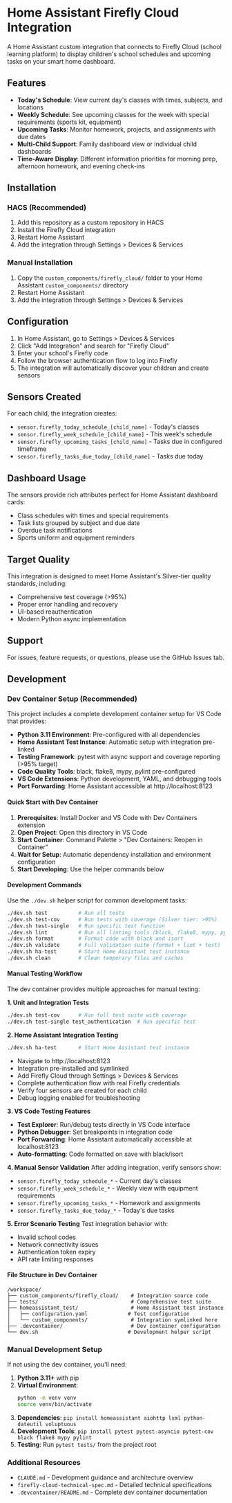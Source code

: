 # Home Assistant Firefly Cloud Integration

A Home Assistant custom integration that connects to Firefly Cloud (school learning platform) to display children's school schedules and upcoming tasks on your smart home dashboard.

## Features

- **Today's Schedule**: View current day's classes with times, subjects, and locations
- **Weekly Schedule**: See upcoming classes for the week with special requirements (sports kit, equipment)
- **Upcoming Tasks**: Monitor homework, projects, and assignments with due dates
- **Multi-Child Support**: Family dashboard view or individual child dashboards
- **Time-Aware Display**: Different information priorities for morning prep, afternoon homework, and evening check-ins

## Installation

### HACS (Recommended)
1. Add this repository as a custom repository in HACS
2. Install the Firefly Cloud integration
3. Restart Home Assistant
4. Add the integration through Settings > Devices & Services

### Manual Installation
1. Copy the `custom_components/firefly_cloud/` folder to your Home Assistant `custom_components/` directory
2. Restart Home Assistant
3. Add the integration through Settings > Devices & Services

## Configuration

1. In Home Assistant, go to Settings > Devices & Services
2. Click "Add Integration" and search for "Firefly Cloud"
3. Enter your school's Firefly code
4. Follow the browser authentication flow to log into Firefly
5. The integration will automatically discover your children and create sensors

## Sensors Created

For each child, the integration creates:
- `sensor.firefly_today_schedule_[child_name]` - Today's classes
- `sensor.firefly_week_schedule_[child_name]` - This week's schedule  
- `sensor.firefly_upcoming_tasks_[child_name]` - Tasks due in configured timeframe
- `sensor.firefly_tasks_due_today_[child_name]` - Tasks due today

## Dashboard Usage

The sensors provide rich attributes perfect for Home Assistant dashboard cards:
- Class schedules with times and special requirements
- Task lists grouped by subject and due date
- Overdue task notifications
- Sports uniform and equipment reminders

## Target Quality

This integration is designed to meet Home Assistant's Silver-tier quality standards, including:
- Comprehensive test coverage (>95%)
- Proper error handling and recovery
- UI-based reauthentication
- Modern Python async implementation

## Support

For issues, feature requests, or questions, please use the GitHub Issues tab.

## Development

### Dev Container Setup (Recommended)

This project includes a complete development container setup for VS Code that provides:

- **Python 3.11 Environment**: Pre-configured with all dependencies
- **Home Assistant Test Instance**: Automatic setup with integration pre-linked
- **Testing Framework**: pytest with async support and coverage reporting (>95% target)
- **Code Quality Tools**: black, flake8, mypy, pylint pre-configured
- **VS Code Extensions**: Python development, YAML, and debugging tools
- **Port Forwarding**: Home Assistant accessible at http://localhost:8123

#### Quick Start with Dev Container

1. **Prerequisites**: Install Docker and VS Code with Dev Containers extension
2. **Open Project**: Open this directory in VS Code
3. **Start Container**: Command Palette > "Dev Containers: Reopen in Container"
4. **Wait for Setup**: Automatic dependency installation and environment configuration
5. **Start Developing**: Use the helper commands below

#### Development Commands

Use the `./dev.sh` helper script for common development tasks:

```bash
./dev.sh test          # Run all tests
./dev.sh test-cov      # Run tests with coverage (Silver tier: >95%)
./dev.sh test-single   # Run specific test function
./dev.sh lint          # Run all linting tools (black, flake8, mypy, pylint)
./dev.sh format        # Format code with black and isort
./dev.sh validate      # Full validation suite (format + lint + test)
./dev.sh ha-test       # Start Home Assistant test instance
./dev.sh clean         # Clean temporary files and caches
```

#### Manual Testing Workflow

The dev container provides multiple approaches for manual testing:

**1. Unit and Integration Tests**
```bash
./dev.sh test-cov      # Run full test suite with coverage
./dev.sh test-single test_authentication  # Run specific test
```

**2. Home Assistant Integration Testing**
```bash
./dev.sh ha-test       # Start Home Assistant test instance
```
- Navigate to http://localhost:8123
- Integration pre-installed and symlinked
- Add Firefly Cloud through Settings > Devices & Services
- Complete authentication flow with real Firefly credentials
- Verify four sensors are created for each child
- Debug logging enabled for troubleshooting

**3. VS Code Testing Features**
- **Test Explorer**: Run/debug tests directly in VS Code interface
- **Python Debugger**: Set breakpoints in integration code
- **Port Forwarding**: Home Assistant automatically accessible at localhost:8123
- **Auto-formatting**: Code formatted on save with black/isort

**4. Manual Sensor Validation**
After adding integration, verify sensors show:
- `sensor.firefly_today_schedule_*` - Current day's classes
- `sensor.firefly_week_schedule_*` - Weekly view with equipment requirements
- `sensor.firefly_upcoming_tasks_*` - Homework and assignments
- `sensor.firefly_tasks_due_today_*` - Today's due tasks

**5. Error Scenario Testing**
Test integration behavior with:
- Invalid school codes
- Network connectivity issues
- Authentication token expiry
- API rate limiting responses

#### File Structure in Dev Container

```
/workspace/
├── custom_components/firefly_cloud/    # Integration source code
├── tests/                              # Comprehensive test suite
├── homeassistant_test/                 # Home Assistant test instance
│   ├── configuration.yaml             # Test configuration
│   └── custom_components/              # Integration symlinked here
├── .devcontainer/                      # Dev container configuration
└── dev.sh                             # Development helper script
```

### Manual Development Setup

If not using the dev container, you'll need:

1. **Python 3.11+** with pip
2. **Virtual Environment**: 
   ```bash
   python -m venv venv
   source venv/bin/activate
   ```
3. **Dependencies**: `pip install homeassistant aiohttp lxml python-dateutil voluptuous`
4. **Development Tools**: `pip install pytest pytest-asyncio pytest-cov black flake8 mypy pylint`
5. **Testing**: Run `pytest tests/` from the project root

### Additional Resources

- `CLAUDE.md` - Development guidance and architecture overview
- `firefly-cloud-technical-spec.md` - Detailed technical specifications
- `.devcontainer/README.md` - Complete dev container documentation